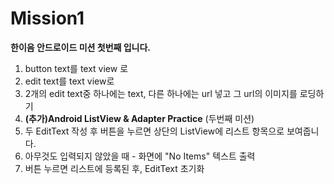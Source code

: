 # Mission1
__한이음 안드로이드 미션 첫번째 입니다.__

1. button text를 text view 로
2. edit text를 text view로
3. 2개의 edit text중 하나에는 text, 다른 하나에는 url 넣고 그 url의 이미지를 로딩하기
4. **(추가)Android ListView & Adapter Practice** (두번째 미션)
  1. 두 EditText 작성 후 버튼을 누르면 상단의 ListView에 리스트 항목으로 보여줍니다.
  2. 아무것도 입력되지 않았을 때 - 화면에 "No Items" 텍스트 출력
  3. 버튼 누르면 리스트에 등록된 후, EditText 초기화
